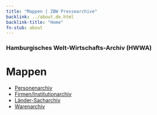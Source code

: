 ```yaml
---
title: "Mappen | ZBW Pressearchive"
backlink: ../about.de.html
backlink-title: "Home"
fn-stub: about
---
```


### Hamburgisches Welt-Wirtschafts-Archiv (HWWA)
# Mappen

* [Personenarchiv](pe/about.de.html)
* [Firmen/Institutionarchiv](co/about.de.html)
* [Länder-Sacharchiv](sh/about.de.html)
* [Warenarchiv](wa/about.de.html)
